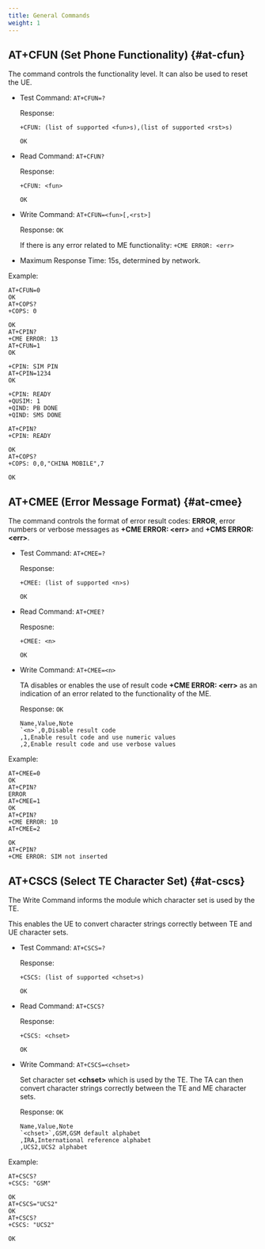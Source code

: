 ```yaml
---
title: General Commands
weight: 1
---
```


## AT+CFUN (Set Phone Functionality) {#at-cfun}

The command controls the functionality level. It can also be used to reset the UE.

- Test Command: `AT+CFUN=?`

  Response:

  ```at
  +CFUN: (list of supported <fun>s),(list of supported <rst>s)

  OK
  ```

- Read Command: `AT+CFUN?`

  Response:

  ```at
  +CFUN: <fun>

  OK
  ```

- Write Command: `AT+CFUN=<fun>[,<rst>]`

  Response: `OK`

  If there is any error related to ME functionality: `+CME ERROR: <err>`

- Maximum Response Time: 15s, determined by network.

Example:

```at
AT+CFUN=0
OK
AT+COPS?
+COPS: 0

OK
AT+CPIN?
+CME ERROR: 13
AT+CFUN=1
OK

+CPIN: SIM PIN
AT+CPIN=1234
OK

+CPIN: READY
+QUSIM: 1
+QIND: PB DONE
+QIND: SMS DONE

AT+CPIN?
+CPIN: READY

OK
AT+COPS?
+COPS: 0,0,"CHINA MOBILE",7

OK
```

## AT+CMEE (Error Message Format) {#at-cmee}

The command controls the format of error result codes: **ERROR**,
error numbers or verbose messages as **+CME ERROR: \<err>** and **+CMS ERROR: \<err>**.

- Test Command: `AT+CMEE=?`

  Response:

  ```at
  +CMEE: (list of supported <n>s)

  OK
  ```

- Read Command: `AT+CMEE?`

  Resposne:

  ```at
  +CMEE: <n>

  OK
  ```

- Write Command: `AT+CMEE=<n>`

  TA disables or enables the use of result code **+CME ERROR: \<err>**
  as an indication of an error related to the functionality of the ME.

  Response: `OK`

  ```csv
  Name,Value,Note
  `<n>`,0,Disable result code
  ,1,Enable result code and use numeric values
  ,2,Enable result code and use verbose values
  ```

Example:

```at
AT+CMEE=0
OK
AT+CPIN?
ERROR
AT+CMEE=1
OK
AT+CPIN?
+CME ERROR: 10
AT+CMEE=2

OK
AT+CPIN?
+CME ERROR: SIM not inserted
```

## AT+CSCS (Select TE Character Set) {#at-cscs}

The Write Command informs the module which character set is used by the TE.

This enables the UE to convert character strings correctly between TE and UE character sets.

- Test Command: `AT+CSCS=?`

  Response:

  ```at
  +CSCS: (list of supported <chset>s)

  OK
  ```

- Read Command: `AT+CSCS?`

  Response:

  ```at
  +CSCS: <chset>

  OK
  ```

- Write Command: `AT+CSCS=<chset>`

  Set character set **\<chset>** which is used by the TE. The TA can then convert character strings correctly between the TE and ME character sets.

  Response: `OK`

  ```csv
  Name,Value,Note
  `<chset>`,GSM,GSM default alphabet
  ,IRA,International reference alphabet
  ,UCS2,UCS2 alphabet
  ```

Example:

```at
AT+CSCS?
+CSCS: "GSM"

OK
AT+CSCS="UCS2"
OK
AT+CSCS?
+CSCS: "UCS2"

OK
```
